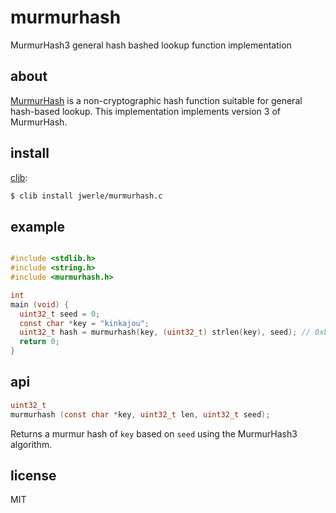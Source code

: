 murmurhash
===========

MurmurHash3 general hash bashed lookup function implementation

## about

[MurmurHash](http://en.wikipedia.org/wiki/MurmurHash) is a non-cryptographic hash function suitable
for general hash-based lookup. This implementation implements version 3
of MurmurHash.

## install

[clib](https://github.com/clibs/clib):

```sh
$ clib install jwerle/murmurhash.c
```

## example

```c

#include <stdlib.h>
#include <string.h>
#include <murmurhash.h>

int
main (void) {
  uint32_t seed = 0;
  const char *key = "kinkajou";
  uint32_t hash = murmurhash(key, (uint32_t) strlen(key), seed); // 0xb6d99cf8
  return 0;
}
```

## api

```c
uint32_t
murmurhash (const char *key, uint32_t len, uint32_t seed);
```

Returns a murmur hash of `key` based on `seed` using the MurmurHash3 algorithm.

## license

MIT
